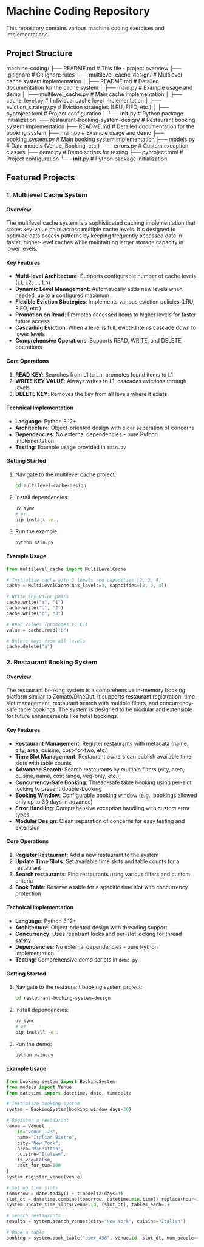 # Machine Coding Repository

This repository contains various machine coding exercises and implementations.

## Project Structure

machine-coding/
├── README.md # This file - project overview
├── .gitignore # Git ignore rules
├── multilevel-cache-design/ # Multilevel cache system implementation
│ ├── README.md # Detailed documentation for the cache system
│ ├── main.py # Example usage and demo
│ ├── multilevel_cache.py # Main cache implementation
│ ├── cache_level.py # Individual cache level implementation
│ ├── eviction_strategy.py # Eviction strategies (LRU, FIFO, etc.)
│ ├── pyproject.toml # Project configuration
│ └── **init**.py # Python package initialization
└── restaurant-booking-system-design/ # Restaurant booking system implementation
├── README.md # Detailed documentation for the booking system
├── main.py # Example usage and demo
├── booking_system.py # Main booking system implementation
├── models.py # Data models (Venue, Booking, etc.)
├── errors.py # Custom exception classes
├── demo.py # Demo scripts for testing
├── pyproject.toml # Project configuration
└── **init**.py # Python package initialization

## Featured Projects

### 1. Multilevel Cache System

#### Overview

The multilevel cache system is a sophisticated caching implementation that stores key-value pairs across multiple cache levels. It's designed to optimize data access patterns by keeping frequently accessed data in faster, higher-level caches while maintaining larger storage capacity in lower levels.

#### Key Features

- **Multi-level Architecture**: Supports configurable number of cache levels (L1, L2, ..., Ln)
- **Dynamic Level Management**: Automatically adds new levels when needed, up to a configured maximum
- **Flexible Eviction Strategies**: Implements various eviction policies (LRU, FIFO, etc.)
- **Promotion on Read**: Promotes accessed items to higher levels for faster future access
- **Cascading Eviction**: When a level is full, evicted items cascade down to lower levels
- **Comprehensive Operations**: Supports READ, WRITE, and DELETE operations

#### Core Operations

1. **READ KEY**: Searches from L1 to Ln, promotes found items to L1
2. **WRITE KEY VALUE**: Always writes to L1, cascades evictions through levels
3. **DELETE KEY**: Removes the key from all levels where it exists

#### Technical Implementation

- **Language**: Python 3.12+
- **Architecture**: Object-oriented design with clear separation of concerns
- **Dependencies**: No external dependencies - pure Python implementation
- **Testing**: Example usage provided in `main.py`

#### Getting Started

1. Navigate to the multilevel cache project:

   ```bash
   cd multilevel-cache-design
   ```

2. Install dependencies:

   ```bash
   uv sync
   # or
   pip install -e .
   ```

3. Run the example:
   ```bash
   python main.py
   ```

#### Example Usage

```python
from multilevel_cache import MultiLevelCache

# Initialize cache with 3 levels and capacities [2, 3, 4]
cache = MultiLevelCache(max_levels=3, capacities=[2, 3, 4])

# Write key-value pairs
cache.write("a", "1")
cache.write("b", "2")
cache.write("c", "3")

# Read values (promotes to L1)
value = cache.read("b")

# Delete keys from all levels
cache.delete("a")
```

### 2. Restaurant Booking System

#### Overview

The restaurant booking system is a comprehensive in-memory booking platform similar to Zomato/DineOut. It supports restaurant registration, time slot management, restaurant search with multiple filters, and concurrency-safe table bookings. The system is designed to be modular and extensible for future enhancements like hotel bookings.

#### Key Features

- **Restaurant Management**: Register restaurants with metadata (name, city, area, cuisine, cost-for-two, etc.)
- **Time Slot Management**: Restaurant owners can publish available time slots with table counts
- **Advanced Search**: Search restaurants by multiple filters (city, area, cuisine, name, cost range, veg-only, etc.)
- **Concurrency-Safe Booking**: Thread-safe table booking using per-slot locking to prevent double-booking
- **Booking Window**: Configurable booking window (e.g., bookings allowed only up to 30 days in advance)
- **Error Handling**: Comprehensive exception handling with custom error types
- **Modular Design**: Clean separation of concerns for easy testing and extension

#### Core Operations

1. **Register Restaurant**: Add a new restaurant to the system
2. **Update Time Slots**: Set available time slots and table counts for a restaurant
3. **Search restaurants**: Find restaurants using various filters and custom criteria
4. **Book Table**: Reserve a table for a specific time slot with concurrency protection

#### Technical Implementation

- **Language**: Python 3.12+
- **Architecture**: Object-oriented design with threading support
- **Concurrency**: Uses reentrant locks and per-slot locking for thread safety
- **Dependencies**: No external dependencies - pure Python implementation
- **Testing**: Comprehensive demo scripts in `demo.py`

#### Getting Started

1. Navigate to the restaurant booking system project:

   ```bash
   cd restaurant-booking-system-design
   ```

2. Install dependencies:

   ```bash
   uv sync
   # or
   pip install -e .
   ```

3. Run the demo:
   ```bash
   python main.py
   ```

#### Example Usage

```python
from booking_system import BookingSystem
from models import Venue
from datetime import datetime, date, timedelta

# Initialize booking system
system = BookingSystem(booking_window_days=30)

# Register a restaurant
venue = Venue(
    id="venue_123",
    name="Italian Bistro",
    city="New York",
    area="Manhattan",
    cuisine="Italian",
    is_veg=False,
    cost_for_two=100
)
system.register_venue(venue)

# Set up time slots
tomorrow = date.today() + timedelta(days=1)
slot_dt = datetime.combine(tomorrow, datetime.min.time().replace(hour=20))
system.update_time_slots(venue.id, [slot_dt], tables_each=5)

# Search restaurants
results = system.search_venues(city="New York", cuisine="Italian")

# Book a table
booking = system.book_table("user_456", venue.id, slot_dt, num_people=4)
```
